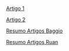 [Artigo 1](https://arxiv.org/pdf/2305.12001)

[Artigo 2](https://arxiv.org/pdf/2304.01933)

[Resumo Artigos Baggio](https://github.com/Baggiio/baggiio.github.io/blob/main/ResumoArtigos.pdf)

[Resumo Artigos Ruan](https://github.com/Baggiio/baggiio.github.io/blob/main/Resumo%20artigos%20Finetuning.pdf)
